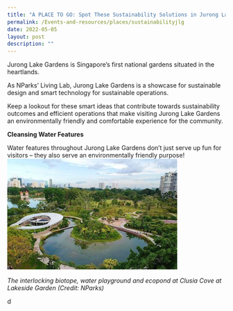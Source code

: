 ```yaml
---
title: "A PLACE TO GO: Spot These Sustainability Solutions in Jurong Lake Gardens!"
permalink: /Events-and-resources/places/sustainabilityjlg
date: 2022-05-05
layout: post
description: ""
---
```

Jurong Lake Gardens is Singapore’s first national gardens situated in the heartlands. 

As NParks’ Living Lab, Jurong Lake Gardens is a showcase for sustainable design and smart technology for sustainable operations. 

Keep a lookout for these smart ideas that contribute towards sustainability outcomes and efficient operations that make visiting Jurong Lake Gardens an environmentally friendly and comfortable experience for the community. 

**Cleansing Water Features**

Water features throughout Jurong Lake Gardens don’t just serve up fun for visitors – they also serve an environmentally friendly purpose!
![](/images/Clusia%20Cove.jpg)

*The interlocking biotope, water playground and ecopond at Clusia Cove at Lakeside Garden (Credit: NParks)*

d
